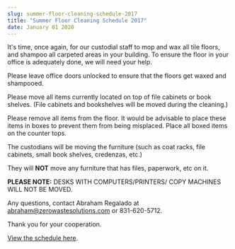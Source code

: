 ```yaml
---
slug: summer-floor-cleaning-schedule-2017
title: "Summer Floor Cleaning Schedule 2017"
date: January 01 2020
---
```


<p>It's time, once again, for our custodial staff to mop and wax all tile floors, and shampoo all carpeted areas in your building. To ensure the floor in your office is adequately done, we will need your help.</p><p>Please leave office doors unlocked to ensure that the floors get waxed and shampooed.
</p><p>Please move all items currently located on top of file cabinets or book shelves. &#40;File cabinets and bookshelves will be moved during the cleaning.&#41;
</p><p>Please remove all items from the floor. It would be advisable to place these items in boxes to prevent them from being misplaced. Place all boxed items on the counter tops.
</p><p>The custodians will be moving the furniture &#40;such as coat racks, file cabinets, small book shelves, credenzas, etc.&#41;
</p><p>They will <strong>NOT</strong> move any furniture that has files, paperwork, etc on it.
</p><p><strong>PLEASE NOTE:</strong> DESKS WITH COMPUTERS/PRINTERS/ COPY MACHINES WILL NOT BE MOVED.
</p><p>Any questions, contact Abraham Regalado at <a href="&#109;&#x61;&#105;&#x6c;&#116;&#x6f;&#58;&#x61;b&#114;&#x61;&#104;&#x61;&#109;&#x40;&#122;&#x65;&#114;&#111;&#x77;&#97;&#x73;&#116;&#x65;&#115;&#x6f;&#108;&#x75;t&#105;&#x6f;&#110;&#x73;&#46;&#x63;&#111;&#x6d;">abraham@zerowastesolutions.com</a> or 831&#45;620&#45;5712.
</p><p>Thank you for your cooperation.
</p><p><a href="https://docs.google.com/spreadsheets/d/18s2pg2Rpr_r0XTrJSLxJixIHSxqI26Vy5ehdXhrf7p0/edit?usp=sharing">View the schedule here</a>.
</p>
